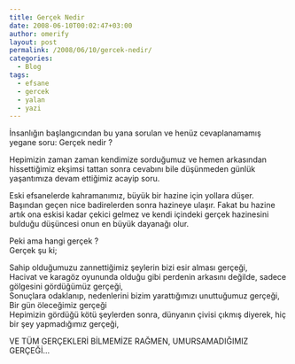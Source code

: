 ```yaml
---
title: Gerçek Nedir
date: 2008-06-10T00:02:47+03:00
author: omerify
layout: post
permalink: /2008/06/10/gercek-nedir/
categories:
  - Blog
tags:
  - efsane
  - gercek
  - yalan
  - yazi
---
```

İnsanlığın başlangıcından bu yana sorulan ve henüz cevaplanamamış yegane soru: Gerçek nedir&nbsp;?

Hepimizin zaman zaman kendimize sorduğumuz ve hemen arkasından hissettiğimiz ekşimsi tattan sonra cevabını bile düşünmeden günlük yaşantımıza devam ettiğimiz acayip soru.

Eski efsanelerde kahramanımız, büyük bir hazine için yollara düşer. Başından geçen nice badirelerden sonra hazineye ulaşır. Fakat bu hazine artık ona eskisi kadar çekici gelmez ve kendi içindeki gerçek hazinesini bulduğu düşüncesi onun en büyük dayanağı olur.

Peki ama hangi gerçek&nbsp;?  
Gerçek şu ki;

Sahip olduğumuzu zannettiğimiz şeylerin bizi esir alması gerçeği,  
Hacivat ve karagöz oyununda olduğu gibi perdenin arkasını değilde, sadece gölgesini gördüğümüz gerçeği,  
Sonuçlara odaklanıp, nedenlerini bizim yarattığımızı unuttuğumuz gerçeği,  
Bir gün öleceğimiz gerçeği  
Hepimizin gördüğü kötü şeylerden sonra, dünyanın çivisi çıkmış diyerek, hiç bir şey yapmadığımız gerçeği,

VE TÜM GERÇEKLERİ BİLMEMİZE RAĞMEN, UMURSAMADIĞIMIZ GERÇEĞİ…